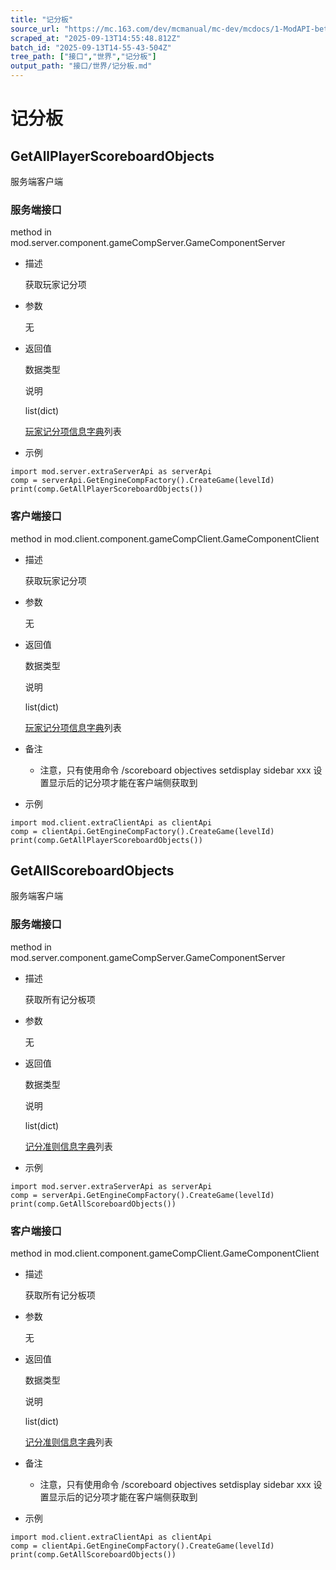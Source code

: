 ```yaml
---
title: "记分板"
source_url: "https://mc.163.com/dev/mcmanual/mc-dev/mcdocs/1-ModAPI-beta/%E6%8E%A5%E5%8F%A3/%E4%B8%96%E7%95%8C/%E8%AE%B0%E5%88%86%E6%9D%BF.html"
scraped_at: "2025-09-13T14:55:48.812Z"
batch_id: "2025-09-13T14-55-43-504Z"
tree_path: ["接口","世界","记分板"]
output_path: "接口/世界/记分板.md"
---
```


#  记分板

##  GetAllPlayerScoreboardObjects

服务端客户端

###  服务端接口

method in mod.server.component.gameCompServer.GameComponentServer

*   描述
    
    获取玩家记分项
    
*   参数
    
    无
    
*   返回值
    
    数据类型
    
    说明
    
    list(dict)
    
    [玩家记分项信息字典](https://mc.163.com/dev/mcmanual/mc-dev/mcguide/20-玩法开发/10-基本概念/1-我的世界基础概念.html#玩家记分项信息字典列表#玩家记分项信息字典列表)列表
    
*   示例
    

```
import mod.server.extraServerApi as serverApi
comp = serverApi.GetEngineCompFactory().CreateGame(levelId)
print(comp.GetAllPlayerScoreboardObjects())

```

###  客户端接口

method in mod.client.component.gameCompClient.GameComponentClient

*   描述
    
    获取玩家记分项
    
*   参数
    
    无
    
*   返回值
    
    数据类型
    
    说明
    
    list(dict)
    
    [玩家记分项信息字典](https://mc.163.com/dev/mcmanual/mc-dev/mcguide/20-玩法开发/10-基本概念/1-我的世界基础概念.html#玩家记分项信息字典列表#玩家记分项信息字典列表)列表
    
*   备注
    
    *   注意，只有使用命令 /scoreboard objectives setdisplay sidebar xxx 设置显示后的记分项才能在客户端侧获取到
*   示例
    

```
import mod.client.extraClientApi as clientApi
comp = clientApi.GetEngineCompFactory().CreateGame(levelId)
print(comp.GetAllPlayerScoreboardObjects())

```

##  GetAllScoreboardObjects

服务端客户端

###  服务端接口

method in mod.server.component.gameCompServer.GameComponentServer

*   描述
    
    获取所有记分板项
    
*   参数
    
    无
    
*   返回值
    
    数据类型
    
    说明
    
    list(dict)
    
    [记分准则信息字典](https://mc.163.com/dev/mcmanual/mc-dev/mcguide/20-玩法开发/10-基本概念/1-我的世界基础概念.html#记分板记分准则信息字典#记分板记分准则信息字典)列表
    
*   示例
    

```
import mod.server.extraServerApi as serverApi
comp = serverApi.GetEngineCompFactory().CreateGame(levelId)
print(comp.GetAllScoreboardObjects())

```

###  客户端接口

method in mod.client.component.gameCompClient.GameComponentClient

*   描述
    
    获取所有记分板项
    
*   参数
    
    无
    
*   返回值
    
    数据类型
    
    说明
    
    list(dict)
    
    [记分准则信息字典](https://mc.163.com/dev/mcmanual/mc-dev/mcguide/20-玩法开发/10-基本概念/1-我的世界基础概念.html#记分板记分准则信息字典#记分板记分准则信息字典)列表
    
*   备注
    
    *   注意，只有使用命令 /scoreboard objectives setdisplay sidebar xxx 设置显示后的记分项才能在客户端侧获取到
*   示例
    

```
import mod.client.extraClientApi as clientApi
comp = clientApi.GetEngineCompFactory().CreateGame(levelId)
print(comp.GetAllScoreboardObjects())

```